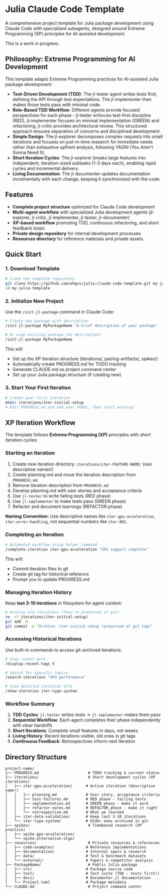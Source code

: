 # Julia Claude Code Template

A comprehensive project template for Julia package development using Claude Code with specialized subagents, designed around Extreme Programming (XP) principles for AI-assisted development.

This is a work in progress.

## Philosophy: Extreme Programming for AI Development

This template adapts Extreme Programming practices for AI-assisted Julia package development:

- **Test-Driven Development (TDD)**: The jl-tester agent writes tests first, defining the API through test expectations. The jl-implementer then makes those tests pass with minimal code.
- **Role-Based TDD Workflow**: Different agents provide focused perspectives for each phase - jl-tester enforces test-first discipline (RED), jl-implementer focuses on minimal implementation (GREEN) and refactoring, jl-critic provides architectural review. This structured approach ensures separation of concerns and disciplined development.
- **Simple Design**: The jl-explorer decomposes complex requests into small iterations and focuses on just-in-time research for immediate needs rather than exhaustive upfront analysis, following YAGNI (You Aren't Gonna Need It).
- **Short Iteration Cycles**: The jl-explorer breaks large features into independent, iteration-sized subtasks (1-3 days each), enabling rapid cycles and incremental delivery.
- **Living Documentation**: The jl-documenter updates documentation incrementally with each change, keeping it synchronized with the code.

## Features

- **Complete project structure** optimized for Claude Code development
- **Multi-agent workflow** with specialized Julia development agents (jl-explorer, jl-critic, jl-implementer, jl-tester, jl-documenter)
- **XP-based workflow** promoting TDD, continuous refactoring, and short feedback loops
- **Private design repository** for internal development processes
- **Resources directory** for reference materials and private assets

## Quick Start

### 1. Download Template

```bash
# Clone the template repository
git clone https://github.com/ehgus/julia-claude-code-template.git my-julia-template
cd my-julia-template
```

### 2. Initialize New Project

Use the `/init-jl-package` command in Claude Code:

```bash
# Create new package with description
/init-jl-package MyPackageName "A brief description of your package"

# Or wrap existing package (no description)
/init-jl-package MyPackageName
```

This will:
- Set up the XP iteration structure (iterations/, pairing-artifacts/, spikes/)
- Automatically create PROGRESS.md for TODO tracking
- Generate CLAUDE.md as project command center
- Set up your Julia package structure (if creating new)

### 3. Start Your First Iteration

```bash
# Create your first iteration
mkdir iterations/iter-initial-setup
# Edit PROGRESS.md and add your TODOs, then start working!
```

## XP Iteration Workflow

The template follows **Extreme Programming (XP)** principles with short iteration cycles:

### Starting an Iteration

1. Create new iteration directory: `iterations/iter-FEATURE-NAME/` (use descriptive names!)
2. Create planning.md and move the iteration description from `PROGRESS.md`.
3. Remove iteration description from `PROGRESS.md`
4. Develop planning.md with user stories and acceptance criteria
5. Use `jl-tester` to write failing tests (RED phase)
6. Use `jl-implementer` to make tests pass (GREEN phase)
7. Refactor and document learnings (REFACTOR phase)

**Naming Convention:** Use descriptive names like `iter-gpu-acceleration`, `iter-error-handling`, not sequential numbers like `iter-001`.

### Completing an Iteration

```bash
# Automated workflow using helper command
/complete-iteration iter-gpu-acceleration "GPU support complete"
```

This will:
- Commit iteration files to git
- Create git tag for historical reference
- Prompt you to update PROGRESS.md

### Managing Iteration History

Keep **last 3-10 iterations** in filesystem for agent context:
```bash
# Archive old iterations (they're preserved in git)
rm -rf iterations/iter-initial-setup/
git add -A
git commit -m "Archive: iter-initial-setup (preserved at git tag)"
```

### Accessing Historical Iterations

Use built-in commands to access git-archived iterations:

```bash
# View recent work
/display-recent-tags 5

# Search for specific topics
/search-iterations "GPU performance"

# View detailed iteration info
/show-iteration iter-type-system
```

### Workflow Summary

1. **TDD Cycles**: `jl-tester` writes tests → `jl-implementer` makes them pass
2. **Sequential Workflow**: Each agent completes their phase independently with clear handoffs
3. **Short Iterations**: Complete small features in days, not weeks
4. **Living History**: Recent iterations visible, old ones in git tags
5. **Continuous Feedback**: Retrospectives inform next iteration

## Directory Structure

```
project-name/
├── PROGRESS.md                      # TODO tracking & current status
├── iterations/                      # Short development cycles (XP iterations)
│   ├── iter-gpu-acceleration/      # Active iteration (descriptive name!)
│   │   ├── planning.md             # User story, acceptance criteria
│   │   ├── test-failures.md        # RED phase - failing tests
│   │   ├── implementation.md       # GREEN phase - make it work
│   │   ├── refactor-notes.md       # REFACTOR phase - make it right
│   │   └── retrospective.md        # What we learned
│   ├── iter-data-validation/       # Keep last 3-10 iterations
│   └── iter-type-system/           # Older ones archived in git
├── spikes/                          # Timeboxed research (XP practice)
│   ├── spike-gpu-acceleration/
│   └── spike-alternative-algo/
├── resources/                       # Private resources & references
│   ├── code-examples/              # Reference implementations
│   ├── documentation/              # Internal specs & research
│   ├── data/                       # Test & benchmark datasets
│   └── external/                   # Papers & competitor analysis
├── PackageName/                     # Public Julia package
│   ├── src/                        # Package source code
│   ├── test/                       # Test suite (TDD - tests first!)
│   ├── docs/                       # Documenter.jl documentation
│   └── Project.toml                # Package metadata
└── CLAUDE.md                        # Project command center
```
